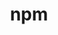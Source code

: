 ---
title: "npm"
layout: cache
categories: [package, develop]
meta: {"compilers": ["apple-clang@16.0.0", "gcc@10.2.1", "gcc@10.5.0", "gcc@11.1.0", "gcc@11.4.0", "gcc@13.3.0", "gcc@7.5.0", "gcc@9.4.0"], "num_specs": 37, "num_specs_by_stack": {"data-vis-sdk": 5, "developer-tools": 4, "developer-tools-aarch64-linux-gnu": 5, "developer-tools-darwin": 5, "developer-tools-manylinux2014": 1, "developer-tools-x86_64_v3-linux-gnu": 5, "e4s": 4, "e4s-neoverse-v2": 5, "e4s-neoverse_v1": 2, "e4s-power": 1, "root": 37}, "oss": ["centos7", "rhel8", "sequoia", "ubuntu18.04", "ubuntu20.04", "ubuntu22.04"], "platforms": ["darwin", "linux"], "stacks": ["data-vis-sdk", "developer-tools", "developer-tools-aarch64-linux-gnu", "developer-tools-darwin", "developer-tools-manylinux2014", "developer-tools-x86_64_v3-linux-gnu", "e4s", "e4s-neoverse-v2", "e4s-neoverse_v1", "e4s-power", "root"], "targets": ["aarch64", "neoverse_v1", "neoverse_v2", "ppc64le", "x86_64_v3"], "versions": ["11.2.0", "9.3.1"]}
spec_details: [{"compiler": "gcc@11.4.0", "hash": "2ibgwsvr2yi7s76s23wobneoar6q57xs", "os": "ubuntu22.04", "platform": "linux", "size": "-", "stacks": ["e4s-neoverse-v2", "root"], "target": "neoverse_v2", "variants": ["build_system=generic"], "versions": ["11.2.0"]}, {"compiler": "gcc@11.4.0", "hash": "5ydzz7vgnq2im7ekz5vd6wo7u6xjxudw", "os": "ubuntu22.04", "platform": "linux", "size": "-", "stacks": ["e4s-neoverse-v2", "root"], "target": "neoverse_v2", "variants": ["build_system=generic"], "versions": ["11.2.0"]}, {"compiler": "gcc@11.4.0", "hash": "6esyqifg5hjra4bdueohkyiicg7d37uk", "os": "ubuntu22.04", "platform": "linux", "size": "-", "stacks": ["e4s-neoverse_v1", "root"], "target": "neoverse_v1", "variants": ["build_system=generic"], "versions": ["9.3.1"]}, {"compiler": "gcc@11.4.0", "hash": "74r6i7sxeisjwnnaz2h7yoxud23fprvj", "os": "ubuntu22.04", "platform": "linux", "size": "-", "stacks": ["e4s", "root"], "target": "x86_64_v3", "variants": ["build_system=generic"], "versions": ["11.2.0"]}, {"compiler": "gcc@11.4.0", "hash": "7jevchx6lruocrkglcqjll7badh3a6ia", "os": "ubuntu22.04", "platform": "linux", "size": "-", "stacks": ["e4s-neoverse-v2", "root"], "target": "neoverse_v2", "variants": ["build_system=generic"], "versions": ["11.2.0"]}, {"compiler": "gcc@11.1.0", "hash": "7lec4mm3dshcpyedrbcxpznwgg63ovox", "os": "ubuntu20.04", "platform": "linux", "size": "-", "stacks": ["data-vis-sdk", "root"], "target": "x86_64_v3", "variants": ["build_system=generic"], "versions": ["11.2.0"]}, {"compiler": "gcc@11.1.0", "hash": "bmlcdnjanhbc3vdz46cyf2i6n6ebiax4", "os": "ubuntu20.04", "platform": "linux", "size": "-", "stacks": ["data-vis-sdk", "root"], "target": "x86_64_v3", "variants": ["build_system=generic"], "versions": ["11.2.0"]}, {"compiler": "gcc@10.2.1", "hash": "cqgxbkywr5nzpfbovjk3tzmk46ptavzi", "os": "centos7", "platform": "linux", "size": "-", "stacks": ["developer-tools-manylinux2014", "root"], "target": "x86_64_v3", "variants": ["build_system=generic"], "versions": ["9.3.1"]}, {"compiler": "gcc@13.3.0", "hash": "d2eun5onf5737nhzokulkywvnwqzo2ol", "os": "rhel8", "platform": "linux", "size": "-", "stacks": ["developer-tools-aarch64-linux-gnu", "root"], "target": "aarch64", "variants": ["build_system=generic"], "versions": ["11.2.0"]}, {"compiler": "apple-clang@16.0.0", "hash": "dzd4npsocr5mdtr45ulld7jwvtcs7g72", "os": "sequoia", "platform": "darwin", "size": "-", "stacks": ["developer-tools-darwin", "root"], "target": "aarch64", "variants": ["build_system=generic"], "versions": ["11.2.0"]}, {"compiler": "apple-clang@16.0.0", "hash": "eb4wrwgr3xbnbrrq5o33efzvdfhxa74l", "os": "sequoia", "platform": "darwin", "size": "-", "stacks": ["developer-tools-darwin", "root"], "target": "aarch64", "variants": ["build_system=generic"], "versions": ["11.2.0"]}, {"compiler": "gcc@10.5.0", "hash": "fouzmr3vgxcgdz4argnwzkfbqa7oqpg4", "os": "centos7", "platform": "linux", "size": "-", "stacks": ["developer-tools-x86_64_v3-linux-gnu", "root"], "target": "x86_64_v3", "variants": ["build_system=generic"], "versions": ["11.2.0"]}, {"compiler": "gcc@7.5.0", "hash": "grkkuwz2xpshi2sq4dlir47ilnwdwjc6", "os": "ubuntu18.04", "platform": "linux", "size": "-", "stacks": ["developer-tools", "root"], "target": "x86_64_v3", "variants": ["build_system=generic"], "versions": ["9.3.1"]}, {"compiler": "gcc@11.1.0", "hash": "hszvxcfkalpfn5yvwewaaffxrn7owmmu", "os": "ubuntu20.04", "platform": "linux", "size": "-", "stacks": ["data-vis-sdk", "root"], "target": "x86_64_v3", "variants": ["build_system=generic"], "versions": ["11.2.0"]}, {"compiler": "gcc@10.5.0", "hash": "hwlskoimj3hakoxrpgioijkwgulaax2t", "os": "centos7", "platform": "linux", "size": "-", "stacks": ["developer-tools-x86_64_v3-linux-gnu", "root"], "target": "x86_64_v3", "variants": ["build_system=generic"], "versions": ["11.2.0"]}, {"compiler": "gcc@13.3.0", "hash": "hxxwdpdhssisxse5eao3zgfvbjj5gbke", "os": "rhel8", "platform": "linux", "size": "-", "stacks": ["developer-tools-aarch64-linux-gnu", "root"], "target": "aarch64", "variants": ["build_system=generic"], "versions": ["11.2.0"]}, {"compiler": "gcc@11.4.0", "hash": "irh47whv2v2y65hxmxyuj4h2ht3moupg", "os": "ubuntu22.04", "platform": "linux", "size": "-", "stacks": ["e4s-neoverse_v1", "root"], "target": "neoverse_v1", "variants": ["build_system=generic"], "versions": ["9.3.1"]}, {"compiler": "gcc@7.5.0", "hash": "keo2g227flmiw4m3ng667ubkh66lvyr2", "os": "ubuntu18.04", "platform": "linux", "size": "-", "stacks": ["developer-tools", "root"], "target": "x86_64_v3", "variants": ["build_system=generic"], "versions": ["9.3.1"]}, {"compiler": "gcc@9.4.0", "hash": "kzcickokw4qtcrwcgpbvjjxmwnzfqahb", "os": "ubuntu20.04", "platform": "linux", "size": "-", "stacks": ["e4s-power", "root"], "target": "ppc64le", "variants": ["build_system=generic"], "versions": ["9.3.1"]}, {"compiler": "gcc@13.3.0", "hash": "mgktn6movd37fumfl4n2nhn4pdth2p7p", "os": "rhel8", "platform": "linux", "size": "-", "stacks": ["developer-tools-aarch64-linux-gnu", "root"], "target": "aarch64", "variants": ["build_system=generic"], "versions": ["11.2.0"]}, {"compiler": "gcc@11.4.0", "hash": "mhhnch67d45sajnzh2uaqdoipzg5vnuo", "os": "ubuntu22.04", "platform": "linux", "size": "-", "stacks": ["e4s-neoverse-v2", "root"], "target": "neoverse_v2", "variants": ["build_system=generic"], "versions": ["11.2.0"]}, {"compiler": "gcc@13.3.0", "hash": "onfruzejzjcvhzuwwcbbavgu5kdbquyx", "os": "rhel8", "platform": "linux", "size": "-", "stacks": ["developer-tools-aarch64-linux-gnu", "root"], "target": "aarch64", "variants": ["build_system=generic"], "versions": ["11.2.0"]}, {"compiler": "gcc@10.5.0", "hash": "ow3wa3c5cdnqfmz3rb7b6zslnsvyglh2", "os": "centos7", "platform": "linux", "size": "-", "stacks": ["developer-tools-x86_64_v3-linux-gnu", "root"], "target": "x86_64_v3", "variants": ["build_system=generic"], "versions": ["11.2.0"]}, {"compiler": "gcc@11.4.0", "hash": "pkcrhzkt6s5lz4xwsoaboeme4m4ufypc", "os": "ubuntu22.04", "platform": "linux", "size": "-", "stacks": ["e4s", "root"], "target": "x86_64_v3", "variants": ["build_system=generic"], "versions": ["11.2.0"]}, {"compiler": "gcc@11.4.0", "hash": "pvp5gevsipicplyakuaqcu5wzbc62vdb", "os": "ubuntu22.04", "platform": "linux", "size": "-", "stacks": ["e4s", "root"], "target": "x86_64_v3", "variants": ["build_system=generic"], "versions": ["11.2.0"]}, {"compiler": "gcc@7.5.0", "hash": "pxw457zgcsu3nnfsxcatdeqktrgc6ffq", "os": "ubuntu18.04", "platform": "linux", "size": "-", "stacks": ["developer-tools", "root"], "target": "x86_64_v3", "variants": ["build_system=generic"], "versions": ["9.3.1"]}, {"compiler": "gcc@11.4.0", "hash": "qxf4tyuzu3zbswqictnuij4mc3m6eosv", "os": "ubuntu22.04", "platform": "linux", "size": "-", "stacks": ["e4s", "root"], "target": "x86_64_v3", "variants": ["build_system=generic"], "versions": ["11.2.0"]}, {"compiler": "apple-clang@16.0.0", "hash": "srt4hipnu5qvoi7aefswzrltauzhwu4u", "os": "sequoia", "platform": "darwin", "size": "-", "stacks": ["developer-tools-darwin", "root"], "target": "aarch64", "variants": ["build_system=generic"], "versions": ["11.2.0"]}, {"compiler": "gcc@11.1.0", "hash": "tou52gp72akcoewzuxpkuphljosyzenb", "os": "ubuntu20.04", "platform": "linux", "size": "-", "stacks": ["data-vis-sdk", "root"], "target": "x86_64_v3", "variants": ["build_system=generic"], "versions": ["11.2.0"]}, {"compiler": "gcc@10.5.0", "hash": "turlez4x7a5cnfpde2vmphb2lm33w5ld", "os": "centos7", "platform": "linux", "size": "-", "stacks": ["developer-tools-x86_64_v3-linux-gnu", "root"], "target": "x86_64_v3", "variants": ["build_system=generic"], "versions": ["11.2.0"]}, {"compiler": "gcc@7.5.0", "hash": "u5gwrq6h64nzvw6c5uoh5rawbsl3z6dt", "os": "ubuntu18.04", "platform": "linux", "size": "-", "stacks": ["developer-tools", "root"], "target": "x86_64_v3", "variants": ["build_system=generic"], "versions": ["9.3.1"]}, {"compiler": "apple-clang@16.0.0", "hash": "xwabgqc74xf2nznppzqbufscrzc3ke5t", "os": "sequoia", "platform": "darwin", "size": "-", "stacks": ["developer-tools-darwin", "root"], "target": "aarch64", "variants": ["build_system=generic"], "versions": ["11.2.0"]}, {"compiler": "gcc@13.3.0", "hash": "y2s24urvv2ygxeydz6pv4arhbvmznmvr", "os": "rhel8", "platform": "linux", "size": "-", "stacks": ["developer-tools-aarch64-linux-gnu", "root"], "target": "aarch64", "variants": ["build_system=generic"], "versions": ["11.2.0"]}, {"compiler": "gcc@11.4.0", "hash": "y7w2gm4wlhf2lv6omd3qeu5limyyd3s4", "os": "ubuntu22.04", "platform": "linux", "size": "-", "stacks": ["e4s-neoverse-v2", "root"], "target": "neoverse_v2", "variants": ["build_system=generic"], "versions": ["11.2.0"]}, {"compiler": "gcc@10.5.0", "hash": "ynpa5ikwf56u3tcrk2drj4sxrs7q6edb", "os": "centos7", "platform": "linux", "size": "-", "stacks": ["developer-tools-x86_64_v3-linux-gnu", "root"], "target": "x86_64_v3", "variants": ["build_system=generic"], "versions": ["11.2.0"]}, {"compiler": "gcc@11.1.0", "hash": "z7czaw7ur5r3njhoxirfi47wdgaelwj5", "os": "ubuntu20.04", "platform": "linux", "size": "-", "stacks": ["data-vis-sdk", "root"], "target": "x86_64_v3", "variants": ["build_system=generic"], "versions": ["11.2.0"]}, {"compiler": "apple-clang@16.0.0", "hash": "zwhxbm66yx2qt7gskjirq7wdyhrcqjyy", "os": "sequoia", "platform": "darwin", "size": "-", "stacks": ["developer-tools-darwin", "root"], "target": "aarch64", "variants": ["build_system=generic"], "versions": ["11.2.0"]}]
---